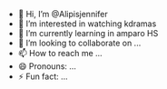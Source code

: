 - 👋 Hi, I’m @Alipisjennifer
- 👀 I’m interested in watching kdramas
- 🌱 I’m currently learning in amparo HS
- 💞️ I’m looking to collaborate on ...
- 📫 How to reach me ...
- 😄 Pronouns: ...
- ⚡ Fun fact: ...

<!---
Alipisjennifer/Alipisjennifer is a ✨ special ✨ repository because its `README.md` (this file) appears on your GitHub profile.
You can click the Preview link to take a look at your changes.
--->
